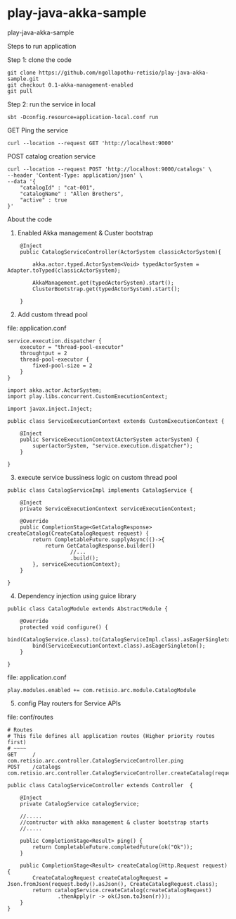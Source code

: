 # play-java-akka-sample
play-java-akka-sample

Steps to run application

Step 1: clone the code
```
git clone https://github.com/ngollapothu-retisio/play-java-akka-sample.git
git checkout 0.1-akka-management-enabled
git pull
```

Step 2: run the service in local
```
sbt -Dconfig.resource=application-local.conf run
```

GET Ping the service
```
curl --location --request GET 'http://localhost:9000'
```

POST catalog creation service
```
curl --location --request POST 'http://localhost:9000/catalogs' \
--header 'Content-Type: application/json' \
--data '{
    "catalogId" : "cat-001",
    "catalogName" : "Allen Brothers",
    "active" : true
}'
```

About the code

1. Enabled Akka management & Custer bootstrap
```
    @Inject
    public CatalogServiceController(ActorSystem classicActorSystem){

        akka.actor.typed.ActorSystem<Void> typedActorSystem = Adapter.toTyped(classicActorSystem);

        AkkaManagement.get(typedActorSystem).start();
        ClusterBootstrap.get(typedActorSystem).start();

    }
```
2. Add custom thread pool

file: application.conf
```
service.execution.dispatcher {
    executor = "thread-pool-executor"
    throughtput = 2
    thread-pool-executor {
        fixed-pool-size = 2
    }
}
```
```
import akka.actor.ActorSystem;
import play.libs.concurrent.CustomExecutionContext;

import javax.inject.Inject;

public class ServiceExecutionContext extends CustomExecutionContext {

    @Inject
    public ServiceExecutionContext(ActorSystem actorSystem) {
        super(actorSystem, "service.execution.dispatcher");
    }

}
```
3. execute service bussiness logic on custom thread pool
```
public class CatalogServiceImpl implements CatalogService {

    @Inject
    private ServiceExecutionContext serviceExecutionContext;

    @Override
    public CompletionStage<GetCatalogResponse> createCatalog(CreateCatalogRequest request) {
        return CompletableFuture.supplyAsync(()->{
            return GetCatalogResponse.builder()
                    //...
                    .build();
        }, serviceExecutionContext);
    }

}
```
4. Dependency injection using guice library
```
public class CatalogModule extends AbstractModule {

    @Override
    protected void configure() {
        bind(CatalogService.class).to(CatalogServiceImpl.class).asEagerSingleton();
        bind(ServiceExecutionContext.class).asEagerSingleton();
    }

}

```

file: application.conf
```
play.modules.enabled += com.retisio.arc.module.CatalogModule
```

5. config Play routers for Service APIs

file: conf/routes
```
# Routes
# This file defines all application routes (Higher priority routes first)
# ~~~~
GET     /                  com.retisio.arc.controller.CatalogServiceController.ping
POST    /catalogs          com.retisio.arc.controller.CatalogServiceController.createCatalog(request:Request)
```

```
public class CatalogServiceController extends Controller  {

    @Inject
    private CatalogService catalogService;

    //.....
    //contructor with akka management & cluster bootstrap starts
    //.....

    public CompletionStage<Result> ping() {
        return CompletableFuture.completedFuture(ok("Ok"));
    }

    public CompletionStage<Result> createCatalog(Http.Request request) {
        CreateCatalogRequest createCatalogRequest = Json.fromJson(request.body().asJson(), CreateCatalogRequest.class);
        return catalogService.createCatalog(createCatalogRequest)
                .thenApply(r -> ok(Json.toJson(r)));
    }
}
```

